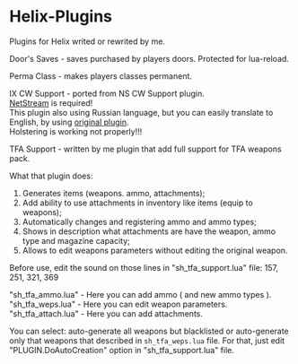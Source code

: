 # Helix-Plugins
Plugins for Helix writed or rewrited by me.


Door's Saves - saves purchased by players doors. Protected for lua-reload.

Perma Class - makes players classes permanent.

IX CW Support - ported from NS CW Support plugin.  
[NetStream](https://github.com/NebulousCloud/helix-hl2rp/blob/master/schema/libs/thirdparty/sh_netstream2.lua) is required!  
This plugin also using Russian language, but you can easily translate to English, by using [original plugin](https://github.com/rebel1324/BlackTea-Nutscript-Plugins/tree/master/cwsupport).  
Holstering is working not properly!!!

TFA Support - written by me plugin that add full support for TFA weapons pack.  
  
What that plugin does:  
1) Generates items (weapons. ammo, attachments);  
2) Add ability to use attachments in inventory like items (equip to weapons);  
3) Automatically changes and registering ammo and ammo types;  
4) Shows in description what attachments are have the weapon, ammo type and magazine capacity;  
5) Allows to edit weapons parameters without editing the original weapon.
  
Before use, edit the sound on those lines in "sh_tfa_support.lua" file:
157, 251, 321, 369
  
"sh_tfa_ammo.lua" - Here you can add ammo ( and new ammo types ).  
"sh_tfa_weps.lua" - Here you can edit weapon parameters.  
"sh_tfa_attach.lua" - Here you can add attachments.

You can select: auto-generate all weapons but blacklisted or auto-generate only that weapons that described in `sh_tfa_weps.lua` file.
For that, just edit "PLUGIN.DoAutoCreation" option in "sh_tfa_support.lua" file.
